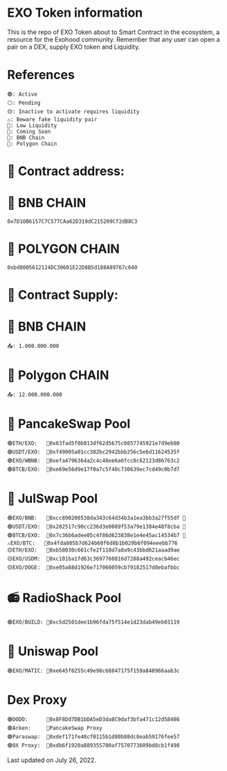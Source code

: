 # EXO Token information    
This is the repo of EXO Token about to Smart Contract in the ecosystem, a resource for the Exohood community. Remember that any user can open a pair on a DEX, supply EXO token and Liquidity.
# References
    🟢: Active
    ⚪️: Pending
    🟡: Inactive to activate requires liquidity
    ⚠️: Beware fake liquidity pair
    🔻: Low Liquidity
    🚧: Coming Soon
    🔶: BNB Chain
    🔷: Polygon Chain
# 📄 Contract address:
# 🔶 BNB CHAIN
    0x7D10B6157C7C577CAa62D319dC215209Cf2dB8C3
# 🔷 POLYGON CHAIN
    0xbd8005612124DC30601E22D8B5d188A89767c640
# 📄 Contract Supply:
# 🔶 BNB CHAIN
    📤: 1.000.000.000
# 🔷 Polygon CHAIN
    📤: 12.000.000.000
# 🥞 PancakeSwap Pool  
    🟢ETH/EXO:   🔶0x63fad5f0b013df62d5675c0857745921e7d9eb80
    🟢USDT/EXO:  🔶0xf49005a01cc382bc2942bbb256c5e6d11624535f
    🟢EXO/WBNB:  🔶0xefa4796364a2c4c48ee6a6fcc8c62123d86763c2
    🟢BTCB/EXO:  🔶0xe69e56d9e17f0a7c5f40c730639ec7cd49c0b7d7
# 🦄 JulSwap Pool  
    🟢EXO/BNB:   🔶0xcc890208538da343c64d34b3a1ea3bb3a27f55df 🔻
    🟢USDT/EXO:  🔶0x202517c90cc236d3e0089f53a79e1384e48f8cba 🔻
    🟢BTCB/EXO:  🔶0x7c36b6adee05c4f86d623838e1e4e45ac14534b7 🔻
    ⚠️EXO/BTC:   🔶0x4fda805b7d624b60f6d8b1b029b6f094eeebb776
    🟡ETH/EXO:   🔶0xb58030c661cfe2f110d7a8a9c43bbd621aaad9ae
    🟡EXO/USDM:  🔶0xc101ba1fd63c3697760816d7288a492ceacb46ec
    🟡EXO/DOGE:  🔶0xe05a88d1926e717060059cb79182517d8ebafbbc
# 📻 RadioShack Pool  
    🟢EXO/BUILD: 🔶0xc5d2501dee1b96fda75f514e1d23dab49eb03119
# 🦄 Uniswap Pool  
    🟢EXO/MATIC: 🔷0xe645f0255c49e98c68847175f159a848966aab3c
# Dex Proxy
    🟢DODO:      🔶0x8F8Dd7DB1bDA5eD3da8C9daf3bfa471c12d58486 
    🟢Arken:     🔶PancakeSwap Proxy
    🟢Paraswap:  🔶0xdef171fe48cf0115b1d80b88dc8eab59176fee57  
    🟢0X Proxy:  🔶0xdb6f1920a889355780af7570773609bd8cb1f498
   
Last updated on July 26, 2022.

